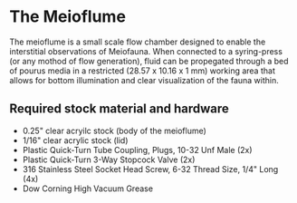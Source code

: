 # The Meioflume
The meioflume is a small scale flow chamber designed to enable the interstitial observations of Meiofauna. When connected to a syring-press (or any mothod of flow generation), fluid can be propegated through a bed of pourus media in a restricted (28.57 x 10.16 x 1 mm) working area that allows for bottom illumination and clear visualization of the fauna within.


## Required stock material and hardware
- 0.25" clear acryilc stock (body of the meioflume)
- 1/16" clear acrylic stock (lid)
- Plastic Quick-Turn Tube Coupling, Plugs, 10-32 Unf Male (2x)
- Plastic Quick-Turn 3-Way Stopcock Valve (2x)
- 316 Stainless Steel Socket Head Screw, 6-32 Thread Size, 1/4" Long (4x)
- Dow Corning High Vacuum Grease
